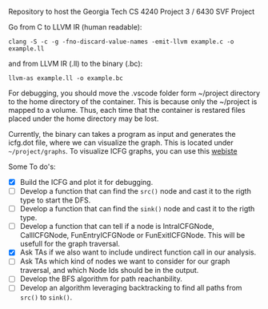 Repository to host the Georgia Tech CS 4240 Project 3 / 6430 SVF Project

Go from C to LLVM IR (human readable):
```
clang -S -c -g -fno-discard-value-names -emit-llvm example.c -o example.ll
```

and from LLVM IR (.ll) to the binary (.bc):
```
llvm-as example.ll -o example.bc
```
For debugging, you should move the .vscode folder form ~/project directory to the home directory of the container. This is because only the ~/project is mapped to a volume. Thus, each time that the container is restared files placed under the home directory may be lost.

Currently, the binary can takes a program as input and generates the icfg.dot file, where we can visualize the graph. This is located under `~/project/graphs`. To visualize ICFG graphs, you can use this [webiste](https://dreampuf.github.io/GraphvizOnline/#digraph%20G%20%7B%0A%0A%20%20subgraph%20cluster_0%20%7B%0A%20%20%20%20style%3Dfilled%3B%0A%20%20%20%20color%3Dlightgrey%3B%0A%20%20%20%20node%20%5Bstyle%3Dfilled%2Ccolor%3Dwhite%5D%3B%0A%20%20%20%20a0%20-%3E%20a1%20-%3E%20a2%20-%3E%20a3%3B%0A%20%20%20%20label%20%3D%20%22process%20%231%22%3B%0A%20%20%7D%0A%0A%20%20subgraph%20cluster_1%20%7B%0A%20%20%20%20node%20%5Bstyle%3Dfilled%5D%3B%0A%20%20%20%20b0%20-%3E%20b1%20-%3E%20b2%20-%3E%20b3%3B%0A%20%20%20%20label%20%3D%20%22process%20%232%22%3B%0A%20%20%20%20color%3Dblue%0A%20%20%7D%0A%20%20start%20-%3E%20a0%3B%0A%20%20start%20-%3E%20b0%3B%0A%20%20a1%20-%3E%20b3%3B%0A%20%20b2%20-%3E%20a3%3B%0A%20%20a3%20-%3E%20a0%3B%0A%20%20a3%20-%3E%20end%3B%0A%20%20b3%20-%3E%20end%3B%0A%0A%20%20start%20%5Bshape%3DMdiamond%5D%3B%0A%20%20end%20%5Bshape%3DMsquare%5D%3B%0A%7D)

Some To do's:
- [x] Build the ICFG and plot it for debugging.
- [ ] Develop a function that can find the `src()` node and cast it to the rigth type to start the DFS.
- [ ] Develop a function that can find the `sink()` node and cast it to the rigth type.
- [ ] Develop a function that can tell if a node is IntraICFGNode, CallICFGNode, FunEntryICFGNode or FunExitICFGNode. This will be usefull for the graph traversal.
- [x] Ask TAs if we also want to include undirect function call in our analysis.
- [ ] Ask TAs which kind of nodes we want to consider for our graph traversal, and which Node Ids should be in the output.
- [ ] Develop the BFS algorithm for path reachanbility.
- [ ] Develop an algorithm leveraging backtracking to find all paths from `src()` to `sink()`.